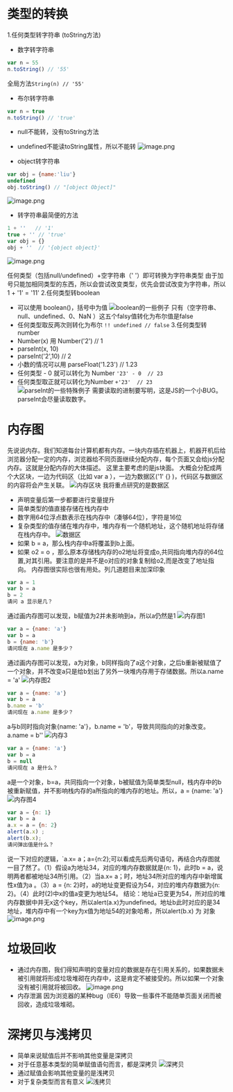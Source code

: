 # 类型的转换
1.任何类型转字符串 (toString方法)
* 数字转字符串
```javascript
var n = 55
n.toString() // '55'
```
全局方法```String(n) // '55'```
* 布尔转字符串
```javascript
var n = true
n.toString() // 'true'
```
* null不能转，没有toString方法
* undefined不能读toString属性，所以不能转
![image.png](http://upload-images.jianshu.io/upload_images/7921365-8bdd424967d0d282.png?imageMogr2/auto-orient/strip%7CimageView2/2/w/1240)

* object转字符串
```javascript
var obj = {name:'liu'}
undefined
obj.toString() // "[object Object]"
```
![image.png](http://upload-images.jianshu.io/upload_images/7921365-8e0865a65dd3f175.png?imageMogr2/auto-orient/strip%7CimageView2/2/w/1240)


* 转字符串最简便的方法
```javascript
1 + ''   // '1'
true + '' // 'true'
var obj = {}
obj + ''  // '{object object}'
```
![image.png](http://upload-images.jianshu.io/upload_images/7921365-39ed9177dcda3f5b.png?imageMogr2/auto-orient/strip%7CimageView2/2/w/1240)

任何类型（包括null/undefined）+空字符串（' '）即可转换为字符串类型
由于加号只能加相同类型的东西，所以会尝试改变类型，优先会尝试改变为字符串，所以1 + '1' = '11'
2.任何类型转boolean
* 可以使用 boolean()，括号中为值
![boolean的一些例子](http://upload-images.jianshu.io/upload_images/7921365-a61976544d7614e0.png?imageMogr2/auto-orient/strip%7CimageView2/2/w/1240)
只有（空字符串、null、undefined、0、NaN ）这五个falsy值转化为布尔值是false
* 任何类型取反两次则转化为布尔
```!! undefined // false```
3.任何类型转number
* Number(x) 用 Number('2') // 1
* parseInt(x, 10)
* parseInt('2',10) // 2  
* 小数的情况可以用 parseFloat('1.23')  // 1.23
* 任何类型 - 0 就可以转化为 Number 
  ```'23' - 0  // 23 ```
* 任何类型取正就可以转化为Number 
``` +'23'  // 23 ```
![parseInt的一些特殊例子](http://upload-images.jianshu.io/upload_images/7921365-cdb24d5f27b614ed.png?imageMogr2/auto-orient/strip%7CimageView2/2/w/1240)
需要读取的进制要写明，这是JS的一个小BUG。parseInt会尽量读取数字。
# 内存图
先说说内存。我们知道每台计算机都有内存。一块内存插在机器上，机器开机后给浏览器分配一定的内存，浏览器给不同页面继续分配内存，每个页面又会给js分配内存。这就是分配内存的大体描述。
这里主要考虑的是js块面。
大概会分配成两个大区块，一边为代码区（比如 var a ），一边为数据区('1'  {} )，代码区与数据区的内容将会产生关联。
![内存区块](http://upload-images.jianshu.io/upload_images/7921365-c78f9e1f3e7314b4.png?imageMogr2/auto-orient/strip%7CimageView2/2/w/1240)
我将重点研究的是数据区

* 声明变量后第一步都要进行变量提升
* 简单类型的值直接存储在栈内存中
* 数字用64位浮点数表示在栈内存中（凑够64位），字符是16位
* 复杂类型的值存储在堆内存中，堆内存有一个随机地址，这个随机地址将存储在栈内存中。
![数据区](http://upload-images.jianshu.io/upload_images/7921365-8f150ff9545eae60.png?imageMogr2/auto-orient/strip%7CimageView2/2/w/1240)
* 如果 b = a，那么栈内存中a将覆盖到b上面。
* 如果 o2 = o ，那么原本存储栈内存的o2地址将变成o,共同指向堆内存的64位置,对其引用。要注意的是并不是o对应的对象复制给o2,而是改变了地址指向。
内存图很实际也很有用处。列几道题目来加深印象
```javascript
var a = 1
var b = a
b = 2
请问 a 显示是几？  
```
通过画内存图可以发现，b赋值为2并未影响到a，所以a仍然是1
![内存图1](http://upload-images.jianshu.io/upload_images/7921365-f680d8e41a708471.png?imageMogr2/auto-orient/strip%7CimageView2/2/w/1240)

```javascript
var a = {name: 'a'}
var b = a
b = {name: 'b'}
请问现在 a.name 是多少？
```
通过画内存图可以发现，a为对象，b同样指向了a这个对象，之后b重新被赋值了一个对象，并不改变a只是给b划出了另外一块堆内存用于存储数据。所以a.name = 'a'
![内存图2](http://upload-images.jianshu.io/upload_images/7921365-890d1f343b8d52cb.png?imageMogr2/auto-orient/strip%7CimageView2/2/w/1240)

```javascript
var a = {name: 'a'}
var b = a
b.name = 'b'
请问现在 a.name 是多少？
```
a与b同时指向对象{name: 'a'}，b.name = 'b'，导致共同指向的对象改变。a.name = b''
![内存3](http://upload-images.jianshu.io/upload_images/7921365-fa0e6f026e9b4d8c.png?imageMogr2/auto-orient/strip%7CimageView2/2/w/1240)


```javascript
var a = {name: 'a'}
var b = a
b = null
请问现在 a 是什么？
```
a是一个对象，b=a，共同指向一个对象，b被赋值为简单类型null，栈内存中的b被重新赋值，并不影响栈内存的a所指向的堆内存的地址。所以，a = {name: 'a'}
![内存图4](http://upload-images.jianshu.io/upload_images/7921365-dd85aa887bb547fd.png?imageMogr2/auto-orient/strip%7CimageView2/2/w/1240)

```javascript
var a = {n: 1}
var b = a
a.x = a = {n: 2}
alert(a.x) ;
alert(b.x);
请问弹出值是什么？
```
说一下对应的逻辑，`a.x= a；a={n:2};可以看成先后两句语句，再结合内存图就一目了然了。（1）假设a为地址34，对应的堆内存数据就是{n: 1}，此时b = a，说明两者都被地址34所引用。（2）当a.x= a；时，地址34所对应的堆内存中新增属性x值为a 。（3）a = {n: 2}时，a的地址变更假设为54，对应的堆内存数据为{n: 2}。（4）此时(2)中x的值a变更为地址54。
结论：地址a已变更为54，所对应的堆内存数据中并无x这个key，所以alert(a.x)为undefined。地址b此时对应的是34地址，堆内存中有一个key为x值为地址54的对象哈希，所以alert(b.x) 为 对象
![image.png](http://upload-images.jianshu.io/upload_images/7921365-872090df9e28d470.png?imageMogr2/auto-orient/strip%7CimageView2/2/w/1240)
# 垃圾回收
* 通过内存图，我们得知声明的变量对应的数据是存在引用关系的，如果数据未被引用就将形成垃圾堆砌在内存中，这是肯定不被接受的。所以如果一个对象没有被引用就将被回收。
![image.png](http://upload-images.jianshu.io/upload_images/7921365-583b6fd0cee2ba18.png?imageMogr2/auto-orient/strip%7CimageView2/2/w/1240)
* 内存泄漏
因为浏览器的某种bug（IE6）导致一些事件不能随单页面关闭而被回收，造成垃圾堆砌。
# 深拷贝与浅拷贝
* 简单来说赋值后并不影响其他变量是深拷贝
* 对于任意基本类型的简单赋值语句而言，都是深拷贝
![深拷贝](http://upload-images.jianshu.io/upload_images/7921365-bfacd2965258cfa3.png?imageMogr2/auto-orient/strip%7CimageView2/2/w/1240)
* 通过赋值会影响其他变量的是浅拷贝
* 对于复杂类型而言有意义
![浅拷贝](http://upload-images.jianshu.io/upload_images/7921365-c3e09876aad1fd03.png?imageMogr2/auto-orient/strip%7CimageView2/2/w/1240)
